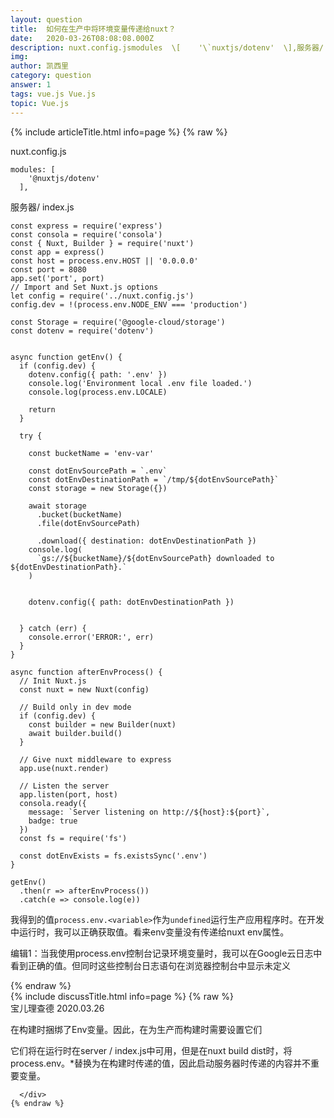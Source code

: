 ```yaml
---
layout: question
title:  如何在生产中将环境变量传递给nuxt？
date:   2020-03-26T08:08:08.000Z
description: nuxt.config.jsmodules  \[    '\`nuxtjs/dotenv'  \],服务器/ index.jsconst e...
img: 
author: 凯西里
category: question
answer: 1
tags: vue.js Vue.js
topic: Vue.js
---
```

<div class="article-root">
  <div class="article">
    {% include articleTitle.html info=page %}
    {% raw %}
    <div class="article-content"><p><font style="vertical-align: inherit;"><font style="vertical-align: inherit;">nuxt.config.js</font></font></p>

<pre><code>modules: [<font></font>
    '@nuxtjs/dotenv'<font></font>
  ],<font></font>
</code></pre>

<p><font style="vertical-align: inherit;"><font style="vertical-align: inherit;">服务器/ index.js</font></font></p>

<pre><code>const express = require('express')<font></font>
const consola = require('consola')<font></font>
const { Nuxt, Builder } = require('nuxt')<font></font>
const app = express()<font></font>
const host = process.env.HOST || '0.0.0.0'<font></font>
const port = 8080<font></font>
app.set('port', port)<font></font>
// Import and Set Nuxt.js options<font></font>
let config = require('../nuxt.config.js')<font></font>
config.dev = !(process.env.NODE_ENV === 'production')<font></font>
<font></font>
const Storage = require('@google-cloud/storage')<font></font>
const dotenv = require('dotenv')<font></font>
<font></font>
<font></font>
async function getEnv() {<font></font>
  if (config.dev) {<font></font>
    dotenv.config({ path: '.env' })<font></font>
    console.log('Environment local .env file loaded.')<font></font>
    console.log(process.env.LOCALE)<font></font>
<font></font>
    return<font></font>
  }<font></font>
<font></font>
  try {<font></font>
<font></font>
    const bucketName = 'env-var'<font></font>
<font></font>
    const dotEnvSourcePath = `.env`<font></font>
    const dotEnvDestinationPath = `/tmp/${dotEnvSourcePath}`<font></font>
    const storage = new Storage({})<font></font>
<font></font>
    await storage<font></font>
      .bucket(bucketName)<font></font>
      .file(dotEnvSourcePath)<font></font>
<font></font>
      .download({ destination: dotEnvDestinationPath })<font></font>
    console.log(<font></font>
      `gs://${bucketName}/${dotEnvSourcePath} downloaded to ${dotEnvDestinationPath}.`<font></font>
    )<font></font>
<font></font>
<font></font>
    dotenv.config({ path: dotEnvDestinationPath })<font></font>
<font></font>
<font></font>
  } catch (err) {<font></font>
    console.error('ERROR:', err)<font></font>
  }<font></font>
}<font></font>
<font></font>
async function afterEnvProcess() {<font></font>
  // Init Nuxt.js<font></font>
  const nuxt = new Nuxt(config)<font></font>
<font></font>
  // Build only in dev mode<font></font>
  if (config.dev) {<font></font>
    const builder = new Builder(nuxt)<font></font>
    await builder.build()<font></font>
  }<font></font>
<font></font>
  // Give nuxt middleware to express<font></font>
  app.use(nuxt.render)<font></font>
<font></font>
  // Listen the server<font></font>
  app.listen(port, host)<font></font>
  consola.ready({<font></font>
    message: `Server listening on http://${host}:${port}`,<font></font>
    badge: true<font></font>
  })<font></font>
  const fs = require('fs')<font></font>
<font></font>
  const dotEnvExists = fs.existsSync('.env')<font></font>
}<font></font>
<font></font>
getEnv()<font></font>
  .then(r =&gt; afterEnvProcess())<font></font>
  .catch(e =&gt; console.log(e))<font></font>
</code></pre>

<p><font style="vertical-align: inherit;"><font style="vertical-align: inherit;">我得到的值</font></font><code>process.env.&lt;variable&gt;</code><font style="vertical-align: inherit;"><font style="vertical-align: inherit;">作为</font></font><code>undefined</code><font style="vertical-align: inherit;"><font style="vertical-align: inherit;">运行生产应用程序时。</font><font style="vertical-align: inherit;">在开发中运行时，我可以正确获取值。</font><font style="vertical-align: inherit;">看来env变量没有传递给nuxt env属性。</font></font></p>

<p><font style="vertical-align: inherit;"><font style="vertical-align: inherit;">编辑1：当我使用process.env控制台记录环境变量时，我可以在Google云日志中看到正确的值。</font><font style="vertical-align: inherit;">但同时这些控制台日志语句在浏览器控制台中显示未定义</font></font></p></div>
    {% endraw %}
  </div>

  <div class="discuss-wrapper">
    {% include discussTitle.html info=page %}
    {% raw %}
    <div class="discuss-item">
        <div class="discuss-parent">
          <div class="discuss-meta">
            <span class="discuss-user">宝儿理查德</span>
            <span class="discuss-time">2020.03.26</span>
          </div>
          <div class="discuss-comment"><p><font style="vertical-align: inherit;"><font style="vertical-align: inherit;">在构建时捆绑了Env变量。</font><font style="vertical-align: inherit;">因此，在为生产而构建时需要设置它们</font></font></p>

<p><font style="vertical-align: inherit;"><font style="vertical-align: inherit;">它们将在运行时在server / index.js中可用，但是在nuxt build dist时，将process.env。*替换为在构建时传递的值，因此启动服务器时传递的内容并不重要变量。 </font></font></p></div>
        </div>
        
      </div>
    {% endraw %}
  </div>
<div>
